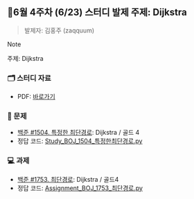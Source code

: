 ## 🚀6월 4주차 (6/23) 스터디 발제 주제: Dijkstra 
> 발제자: 김홍주 (zaqquum)

> [!NOTE]
> 주제: Dijkstra 

### 🗂️ 스터디 자료
- PDF: [바로가기
](Study_BOJ_1504.pdf)

### 📖 문제
- [백준 #1504. 특정한 최단경로](https://www.acmicpc.net/problem/1504): Dijkstra / 골드 4
- 정답 코드: [Study_BOJ_1504_특정한최단경로.py](Study_BOJ_1504_특정한최단경로.py)
### 💻 과제
- [백준 #1753. 최단경로](https://www.acmicpc.net/problem/1753): Dijkstra / 골드4
- 정답 코드: [Assignment_BOJ_1753_최단경로.py](Assignment_BOJ_1753_최단경로.py)
